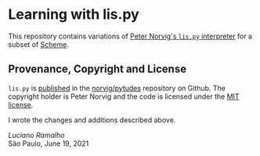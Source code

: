 # Learning with lis.py

This repository contains variations of
[Peter Norvig's `lis.py` interpreter](https://norvig.com/lispy.html)
for a subset of [Scheme](https://en.wikipedia.org/wiki/Scheme_(programming_language)).


## Provenance, Copyright and License

`lis.py` is
[published](https://github.com/norvig/pytudes/blob/c33cd6835a506a57d9fe73e3a8317d49babb13e8/py/lis.py)
in the [norvig/pytudes](https://github.com/norvig/pytudes) repository on Github.
The copyright holder is Peter Norvig and the code is licensed under the
[MIT license](https://github.com/norvig/pytudes/blob/60168bce8cdfacf57c92a5b2979f0b2e95367753/LICENSE).

I wrote the changes and additions described above.

*Luciano Ramalho*<br/>
São Paulo, June 19, 2021
